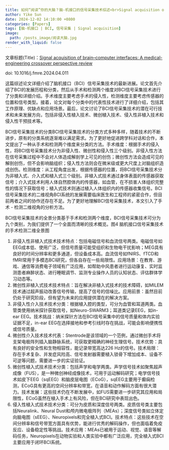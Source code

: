 ```yaml
---
title: 如何“阅读”你的大脑？脑-机接口的信号采集技术综述<br>Signal acquisition of brain–computer interfaces | A medical-engineering crossover perspective review
author: Yike Sun
date: 2024-12-02 14:10:00 +0800
categories: [Papers]
tags: [脑-机接口 | BCI, 信号采集 | Signal acquisition]
image:
  path: /posts_image/阅读大脑.jpg
render_with_liquid: false
---
```


文章标题(Title)：<a href="https://doi.org/10.1016/j.fmre.2024.04.011">Signal acquisition of brain–computer interfaces: A medical-engineering crossover perspective review</a>

doi: 10.1016/j.fmre.2024.04.011

这篇综述论文详细介绍了脑机接口（BCI）信号采集技术的最新进展。论文首先介绍了BCI的发展历程和分类，然后从手术和检测两个维度对BCI信号采集技术进行了分类和详细介绍。手术维度主要考虑手术的侵入性，检测维度主要考虑传感器的位置和信号类型。接着，论文对每个分类中的代表性技术进行了详细介绍，包括其工作原理、优缺点和应用场景。最后，论文讨论了BCI信号采集技术的潜在可行技术和未来发展方向，包括非侵入性植入技术、微创植入技术、侵入性非植入技术和侵入性干预技术等。

BCI信号采集技术的分类BCI信号采集技术的分类方式多种多样，随着技术的不断进步，原有的分类系统逐渐难以满足需求。为了更好地促进跨学科对话和合作，本文提出了一种从手术和检测两个维度来分类的方法。手术维度：根据手术的侵入性，将BCI信号采集技术分为非侵入性、微创性和侵入性三个级别。非侵入性方法在信号采集过程中不会对人体造成解剖学上可见的创伤；微创性方法会造成可见的解剖创伤，但不会影响脑组织；侵入性方法则会在微米级或更大尺度上对脑组织造成创伤。检测维度：从工程角度出发，根据传感器的位置，将BCI信号采集技术分为非植入式、介入式和植入式三个级别。非植入式技术通过身体表面的传感器获取信号；介入式技术利用人体自然腔体内的传感器，如血管，在不损害人体组织完整性的情况下获取信号；植入式技术则通过植入人体组织内的传感器收集信号。BCI信号采集技术的二维视角BCI系统的发展需要临床医生和工程师的紧密合作，但目前两者之间的协作还存在不足。为了更好地理解BCI信号采集技术，本文引入了手术 - 检测二维视角的分析方法。

BCI信号采集技术的全景分类基于手术和检测两个维度，BCI信号采集技术可分为九个类别，为我们提供了一个全面而清晰的技术概览。图4 脑机接口信号采集技术的手术检测二维全景图
1. 非侵入性非植入式技术技术特点：包括电磁信号和血流信号两类。电磁信号如EEG成本低、使用广泛，但信号质量可能受组织和生物电干扰影响；MEG具有良好的时间分辨率和更多通道，但设备成本高。血流信号如fNIRS、fTCD和fMRI常用于多模态BCI研究，但各自存在一些局限性。应用场景：在教育、游戏、通信等消费电子领域有广泛应用，如帮助中风患者进行运动康复、实时监测患者麻醉状态、进行睡眠调节、监测专业操作人员的认知状态、评估群体学习动态等。
2. 微创性非植入式技术技术特点：旨在解决非植入式技术的技术障碍，如MILEM技术通过超声振动改善信号传输，提高了信号的信噪比。应用前景：虽然目前仍处于研究阶段，但有望为未来的应用提供潜在的解决方案。
3. 非侵入性介入技术技术分类：根据植入腔的类型，可分为血管和耳道两类。血管类使用纳米探针获取信号，如Neuro-SWARM3；耳道类记录EEG，如in-ear EEG。技术挑战：纳米探针方法在BCI信号采集中的信号质量和体内实验证据不足，in-ear EEG在选择接地和参考引线时存在挑战，可能会影响便携性或信号质量。
4. 微创性介入技术技术代表：Stentrode是该领域的一个范例，通过微创手术将支架电极阵列插入脑静脉系统，可获取更精确的神经生理信号。技术优势：具有良好的安全性和生物相容性，能记录带宽高达226 Hz的信号。技术局限：存在手术复杂、并发症风险高、信号发射器需要植入锁骨下增加成本、设备不可逆等问题，需要进一步的实证验证。
5. 微创性植入式技术技术分类：包括声学和电学两类。声学信号技术如聚焦超声成像（FUS），是一种微创神经成像技术，可用于运动解码研究；电学信号技术如皮下EEG（sqEEG）和脑皮层电图（ECoG），sqEEG主要用于癫痫检测，ECoG具有更高的空间分辨率和带宽，在语音和动作解码方面有很大潜力。技术发展：这些技术仍在不断发展中，如FUS需要进一步研究其应用和局限性，ECoG虽然在植入手术上有风险，但在BCI研究中表现出色。
6. 侵入性植入式技术技术分类：可分为皮质和深度信号两类。皮质信号类主要包括Neuralink、Neural Dust和颅内微电极阵列（MEAs）；深度信号类如立体定向脑电图（sEEG）、Neuropixels和完全植入式BCI。技术特点：这些技术在空间分辨率和信号带宽方面具有优势，能进行优秀的解码操作，但也面临着免疫反应、设备稳定性等挑战。技术应用：MEAs已被用于运动、视觉、语音等解码任务，Neuropixels在动物实验和人类实验中都有广泛应用，完全植入式BCI主要应用于闭环BCI系统。
